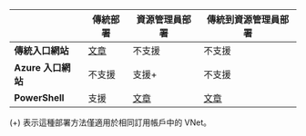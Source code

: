 | | **傳統部署** | **資源管理員部署** | **傳統到資源管理員部署** |
|----------------------------------------|-------------|----------------------|---------------------------------|
| **傳統入口網站** | [文章](../articles/vpn-gateway/virtual-networks-configure-vnet-to-vnet-connection.md) | 不支援 | 不支援 |
| **Azure 入口網站** | 不支援 | 支援+ | 不支援 |
| **PowerShell** | 支援 | [文章](../articles/vpn-gateway/vpn-gateway-vnet-vnet-rm-ps.md) | [文章](../articles/virtual-network/virtual-networks-arm-asm-s2s.md)

(+) 表示這種部署方法僅適用於相同訂用帳戶中的 VNet。

<!---HONumber=AcomDC_0323_2016-->